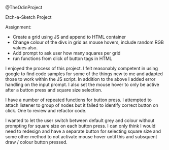 @TheOdinProject

Etch-a-Sketch Project

Assignment:
- Create a grid using JS and append to HTML container
- Change colour of the divs in grid as mouse hovers, include random RGB values also.
- Add prompt to ask user how many squares per grid
- run functions from click of button tags in HTML

I enjoyed the process of this project. I felt reasonably competent in using google to find code samples for some of the things new to me and adapted those to work within the JS script.
In addition to the above I added error handling on the input prompt.
I also set the mouse hover to only be active after a button press and square size selection.

I have a number of repeated functions for button press. I attempted to attach listener to group of nodes but it failed to identify correct button on click.  One to review and refactor code.

I wanted to let the user switch between default grey and colour without prompting for square size on each button press. I can only think I would need to redesign and have a separate button for selecting square size and some other method to not activate mouse hover until this and subsquent draw / colour button pressed.